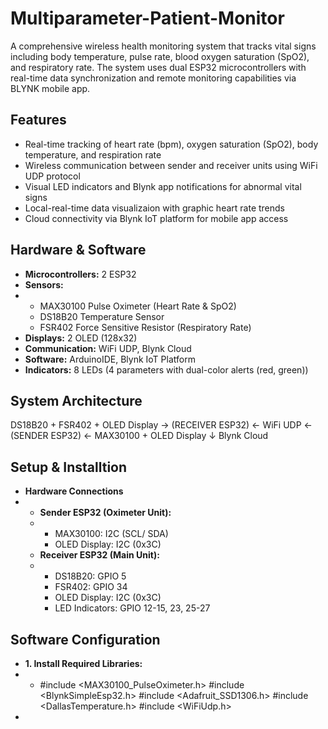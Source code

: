 # Multiparameter-Patient-Monitor
A comprehensive wireless health monitoring system that tracks vital signs including body temperature, pulse rate, blood oxygen saturation (SpO2), and respiratory rate. The system uses dual ESP32 microcontrollers with real-time data synchronization and remote monitoring capabilities via BLYNK mobile app.

## Features
* Real-time tracking of heart rate (bpm), oxygen saturation (SpO2), body temperature, and respiration rate
* Wireless communication between sender and receiver units using WiFi UDP protocol
* Visual LED indicators and Blynk app notifications for abnormal vital signs
* Local-real-time data visualizaion with graphic heart rate trends
* Cloud connectivity via Blynk IoT platform for mobile app access

## Hardware & Software
* **Microcontrollers:** 2 ESP32
* **Sensors:**
* * MAX30100 Pulse Oximeter (Heart Rate & SpO2)
  * DS18B20 Temperature Sensor
  * FSR402 Force Sensitive Resistor (Respiratory Rate)
* **Displays:** 2 OLED (128x32)
* **Communication:** WiFi UDP, Blynk Cloud
* **Software:** ArduinoIDE, Blynk IoT Platform
* **Indicators:** 8 LEDs (4 parameters with dual-color alerts (red, green))

## System Architecture
DS18B20 + FSR402 + OLED Display → (RECEIVER ESP32) ← WiFi UDP ← (SENDER ESP32) ← MAX30100 + OLED Display
                                             ↓
                                        Blynk Cloud

## Setup & Installtion
* **Hardware Connections**
* * **Sender ESP32 (Oximeter Unit):**
  *  * MAX30100: I2C (SCL/ SDA)
     * OLED Display: I2C (0x3C)
  * **Receiver ESP32 (Main Unit):**
  *  * DS18B20: GPIO 5
     * FSR402: GPIO 34
     * OLED Display: I2C (0x3C)
     * LED Indicators: GPIO 12-15, 23, 25-27

## Software Configuration
* **1. Install Required Libraries:**
* * #include <MAX30100_PulseOximeter.h>
    #include <BlynkSimpleEsp32.h>
    #include <Adafruit_SSD1306.h>
    #include <DallasTemperature.h>
    #include <WiFiUdp.h>
* 
